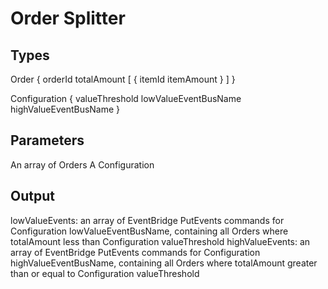 # Order Splitter

## Types

Order
{
    orderId
    totalAmount
    [
        {
            itemId
            itemAmount
        }
    ]
}

Configuration
{
    valueThreshold
    lowValueEventBusName
    highValueEventBusName
}

## Parameters

An array of Orders
A Configuration

## Output

lowValueEvents: an array of EventBridge PutEvents commands for Configuration lowValueEventBusName, containing all Orders where totalAmount less than Configuration valueThreshold
highValueEvents: an array of EventBridge PutEvents commands for Configuration highValueEventBusName, containing all Orders where totalAmount greater than or equal to Configuration valueThreshold
